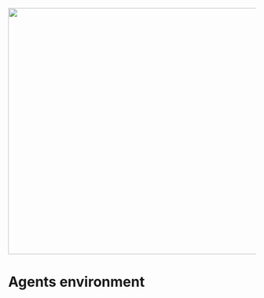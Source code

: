 <html>
<head>
  
</head>
<body>
  
<p align="center">
  <img width="1000" height="500" src="/main/resources/images/graph/gen_graph.PNG">
</p>
  
<h1>Agents environment</h1>
<div align="justify">
  
</div>
 
  
</body>
</html>
